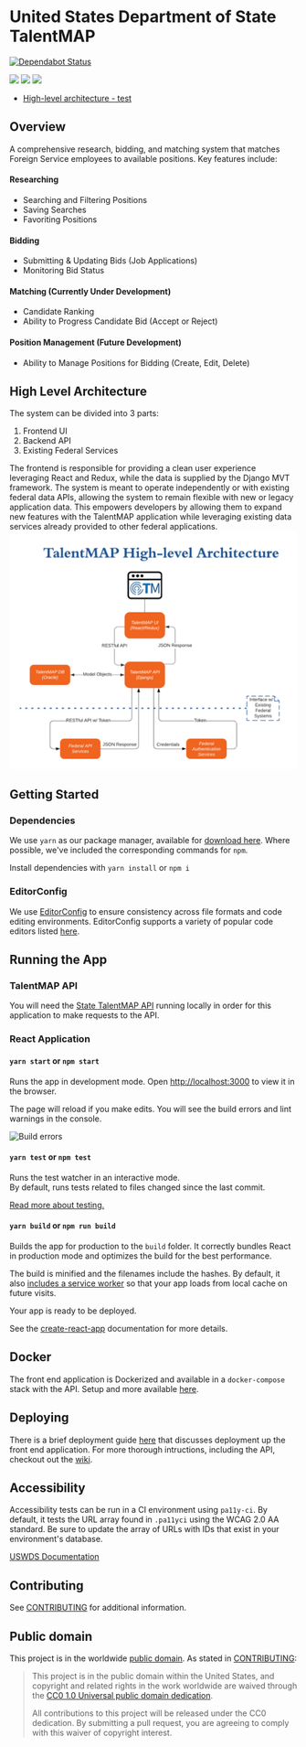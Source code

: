 # United States Department of State TalentMAP

[![Dependabot Status](https://api.dependabot.com/badges/status?host=github&repo=MetaPhase-Consulting/State-TalentMAP)](https://dependabot.com)

<a href="https://circleci.com/gh/MetaPhase-Consulting/State-TalentMAP/" alt="Build Status">
        <img src="https://circleci.com/gh/MetaPhase-Consulting/State-TalentMAP.svg?style=shield" /></a>
<a href="https://codeclimate.com/github/MetaPhase-Consulting/State-TalentMAP/coverage" alt="Test Coverage">
        <img src="https://codeclimate.com/github/MetaPhase-Consulting/State-TalentMAP/badges/coverage.svg" /></a>
<a href="https://codeclimate.com/github/MetaPhase-Consulting/State-TalentMAP" alt="Code Climate">
        <img src="https://codeclimate.com/github/MetaPhase-Consulting/State-TalentMAP/badges/gpa.svg" /></a>


- [High-level architecture - test](https://github.com/MetaPhase-Consulting/State-TalentMAP/pull/1656/commits/d25083c2df44ecb639fbcfd968c9c69d20be29f4)

## Overview

A comprehensive research, bidding, and matching system that matches Foreign Service employees to available positions. Key features include:
#### Researching
- Searching and Filtering Positions
- Saving Searches
- Favoriting Positions
#### Bidding
- Submitting & Updating Bids (Job Applications)
- Monitoring Bid Status
#### Matching (Currently Under Development)
- Candidate Ranking
- Ability to Progress Candidate Bid (Accept or Reject)
#### Position Management (Future Development)
- Ability to Manage Positions for Bidding (Create, Edit, Delete)

## High Level Architecture
The system can be divided into 3 parts:
1) Frontend UI
2) Backend API
3) Existing Federal Services

The frontend is responsible for providing a clean user experience leveraging React and Redux, while the data is supplied by the Django MVT framework. The system is meant to operate independently or with existing federal data APIs, allowing the system to remain flexible with new or legacy application data. This empowers developers by allowing them to expand new features with the TalentMAP application while leveraging existing data services already provided to other federal applications.
![Architecture Diagram](./architecture-diagram.png)

## Getting Started

### Dependencies

We use `yarn` as our package manager, available for [download here](https://yarnpkg.com/).  Where possible, we've included the corresponding commands for `npm`.

Install dependencies with `yarn install` or `npm i`

### EditorConfig

We use [EditorConfig](http://editorconfig.org/) to ensure consistency across file formats and code editing environments.  EditorConfig supports a variety of popular code editors listed [here](http://editorconfig.org/#download).

## Running the App

### TalentMAP API

You will need the [State TalentMAP API](https://github.com/USStateDept/State-TalentMAP-API) running locally in order for this application to make requests to the API.

### React Application

#### `yarn start` or `npm start`

Runs the app in development mode.  Open [http://localhost:3000](http://localhost:3000) to view it in the browser.

The page will reload if you make edits.  You will see the build errors and lint warnings in the console.

<img src='https://camo.githubusercontent.com/41678b3254cf583d3186c365528553c7ada53c6e/687474703a2f2f692e696d6775722e636f6d2f466e4c566677362e706e67' width='600' alt='Build errors'>

#### `yarn test` or `npm test`

Runs the test watcher in an interactive mode.<br>
By default, runs tests related to files changed since the last commit.

[Read more about testing.](https://github.com/facebookincubator/create-react-app/blob/master/packages/react-scripts/template/README.md#running-tests)

#### `yarn build` or `npm run build`

Builds the app for production to the `build` folder.  It correctly bundles React in production mode and optimizes the build for the best performance.

The build is minified and the filenames include the hashes.  By default, it also [includes a service worker](https://github.com/facebookincubator/create-react-app/blob/master/packages/react-scripts/template/README.md#making-a-progressive-web-app) so that your app loads from local cache on future visits.

Your app is ready to be deployed.

See the [create-react-app](https://github.com/facebookincubator/create-react-app) documentation for more details.

## Docker

The front end application is Dockerized and available in a `docker-compose` stack with the API.  Setup and more available [here](DOCKER.md).

## Deploying

There is a brief deployment guide [here](deploy/DEPLOY.md) that discusses deployment up the front end application.  For more thorough intructions, including the API, checkout out the [wiki](https://github.com/USStateDept/State-TalentMAP/wiki/Deployment-Guide).

## Accessibility

Accessibility tests can be run in a CI environment using `pa11y-ci`. By default, it tests the URL array found in `.pa11yci` using the WCAG 2.0 AA standard. Be sure to update the array of URLs with IDs that exist in your environment's database.

[USWDS Documentation](https://v1.designsystem.digital.gov/components/) 

## Contributing

See [CONTRIBUTING](CONTRIBUTING.md) for additional information.

## Public domain

This project is in the worldwide [public domain](LICENSE.md). As stated in [CONTRIBUTING](CONTRIBUTING.md):

> This project is in the public domain within the United States, and copyright and related rights in the work worldwide are waived through the [CC0 1.0 Universal public domain dedication](https://creativecommons.org/publicdomain/zero/1.0/).
>
> All contributions to this project will be released under the CC0 dedication. By submitting a pull request, you are agreeing to comply with this waiver of copyright interest.
